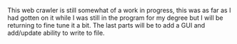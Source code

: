 This web crawler is still somewhat of a work in progress, this was as far as I had gotten on it while I was still in the program for my degree but I will be returning to fine tune it a bit. The last parts will be to add a GUI and add/update ability to write to file.
